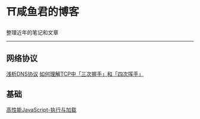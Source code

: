 # ⛩咸鱼君的博客
整理近年的笔记和文章

---

## 网络协议
[浅析DNS协议](https://github.com/Rcong/Blog/issues/3)
[如何理解TCP中「三次握手」和「四次挥手」](https://github.com/Rcong/Blog/issues/2)

## 基础
[高性能JavaScript-执行与加载](https://github.com/Rcong/Blog/issues/1)


